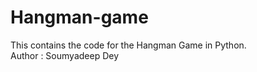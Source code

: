 # Hangman-game
This contains the code for the Hangman Game in Python.
<br>
Author : Soumyadeep Dey

